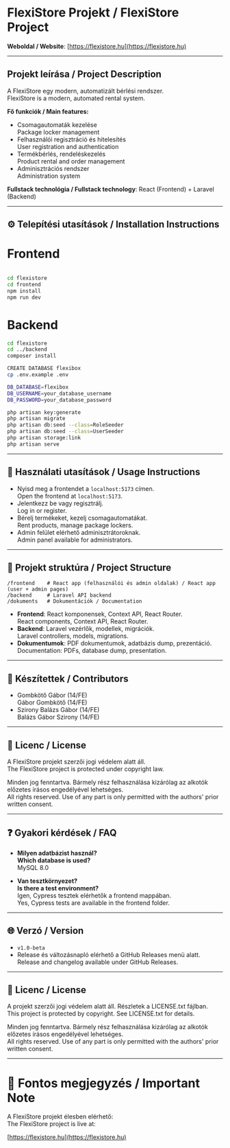 # FlexiStore Projekt / FlexiStore Project

**Weboldal / Website**: [https://flexistore.hu](https://flexistore.hu)

---

##  Projekt leírása / Project Description

A FlexiStore egy modern, automatizált bérlési rendszer.  
FlexiStore is a modern, automated rental system.

**Fő funkciók / Main features:**
- Csomagautomaták kezelése  
  Package locker management
- Felhasználói regisztráció és hitelesítés  
  User registration and authentication
- Termékbérlés, rendeléskezelés  
  Product rental and order management
- Adminisztrációs rendszer  
  Administration system

**Fullstack technológia / Fullstack technology**: React (Frontend) + Laravel (Backend)

---

## ⚙️ Telepítési utasítások / Installation Instructions

# Frontend
```bash

cd flexistore
cd frontend
npm install
npm run dev

```
# Backend

```bash
cd flexistore
cd ../backend
composer install

CREATE DATABASE flexibox
cp .env.example .env

DB_DATABASE=flexibox 
DB_USERNAME=your_database_username 
DB_PASSWORD=your_database_password

php artisan key:generate
php artisan migrate
php artisan db:seed --class=RoleSeeder
php artisan db:seed --class=UserSeeder
php artisan storage:link
php artisan serve
```
---

## 🧹 Használati utasítások / Usage Instructions

- Nyisd meg a frontendet a `localhost:5173` címen.  
  Open the frontend at `localhost:5173`.
- Jelentkezz be vagy regisztrálj.  
  Log in or register.
- Bérelj termékeket, kezelj csomagautomatákat.  
  Rent products, manage package lockers.
- Admin felület elérhető adminisztrátoroknak.  
  Admin panel available for administrators.

---

## 📁 Projekt struktúra / Project Structure

```
/frontend    # React app (felhasználói és admin oldalak) / React app (user + admin pages)
/backend     # Laravel API backend
/dokuments   # Dokumentációk / Documentation
```

- **Frontend**: React komponensek, Context API, React Router.  
  React components, Context API, React Router.
- **Backend**: Laravel vezérlők, modellek, migrációk.  
  Laravel controllers, models, migrations.
- **Dokumentumok**: PDF dokumentumok, adatbázis dump, prezentáció.  
  Documentation: PDFs, database dump, presentation.

---

## 👥 Készítettek / Contributors

- Gombkötő Gábor (14/FE)  
  Gábor Gombkötő (14/FE)
- Szirony Balázs Gábor (14/FE)  
  Balázs Gábor Szirony (14/FE)

---

## 📜 Licenc / License

A FlexiStore projekt szerzői jogi védelem alatt áll.  
The FlexiStore project is protected under copyright law.

Minden jog fenntartva. Bármely rész felhasználása kizárólag az alkotók előzetes írásos engedélyével lehetséges.  
All rights reserved. Use of any part is only permitted with the authors' prior written consent.

---

## ❓ Gyakori kérdések / FAQ

- **Milyen adatbázist használ?**  
  **Which database is used?**  
  MySQL 8.0

- **Van tesztkörnyezet?**  
  **Is there a test environment?**  
  Igen, Cypress tesztek elérhetők a frontend mappában.  
  Yes, Cypress tests are available in the frontend folder.

---



## 🌐 Verzó / Version

- `v1.0-beta`
- Release és változásnapló elérhető a GitHub Releases menü alatt.  
  Release and changelog available under GitHub Releases.

---

## 📜 Licenc / License

A projekt szerzői jogi védelem alatt áll. Részletek a LICENSE.txt fájlban.  
This project is protected by copyright. See LICENSE.txt for details.

Minden jog fenntartva. Bármely rész felhasználása kizárólag az alkotók előzetes írásos engedélyével lehetséges.  
All rights reserved. Use of any part is only permitted with the authors' prior written consent.

---

# 🔖 Fontos megjegyzés / Important Note

A FlexiStore projekt élesben elérhető:  
The FlexiStore project is live at:

[https://flexistore.hu](https://flexistore.hu)




